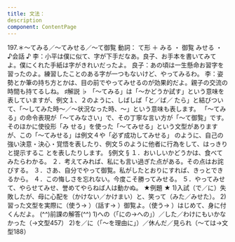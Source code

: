 ```yaml
---
title: 文法：
description
component: ContentPage
---
```



197.＊～てみる／～てみせる／～て御覧
動詞： て形 ＋ みる ・
御覧 みせる ・
♪会話 ♪
李：小平は僕に似て、字が下手だなあ。良子、お手本を書いてみてよ。僕にくれた手紙は字がきれいだったよ。 良子：あの頃は一生懸命お習字を習ったのよ。練習したことのある字が一つもないけど、やってみるわ。
李：姿勢とか筆の持ち方とかは、目の前でやってみせるのが効果的だよ。親子の交流の時間も持てるしね。
♯解説 ♭
「～てみる」は「～かどうか試す」という意味を表していますが、例文１、２のように、しばしば「と／ば／ たら」と結びついて、「～してみた時～／～状況なった時、～」という意味も表します。 「～てみる」の命令表現が「～てみなさい」で、その丁寧な言い方が「～て御覧」です。そのほかに使役形「み せる」を使った「～てみせる」という文型がありますが、この「～てみせる」は例文４や「必ず成功してみせる」 のように、自己の強い決意・決心・覚悟を表したり、例文５のように他者に行為をして、はっきりと提示するこ とを表したりします。
§例文 §
１．おいしいかどうかは、食べてみたらわかる。
２．考えてみれば、私にも言い過ぎた点がある。その点はお詫びする。
３．さあ、自分でやって御覧。私がしたとおりにすれば、きっとできるから。
４．この悔しさを忘れない。今度こそ勝ってみせる。
５．やってみせて、やらせてみせ、誉めてやらねば人は動かぬ。
★例題 ★
1)入試（で／に）失敗したが、母に心配を（かけない／かけまい）と、笑って（みた／みせた）。
2)習った文型を実際に（使う→ ）（話す→ ）御覧よ。（使う→ ）はじめて、身に付くんだよ。
(^^)前課の解答(^^)
1)への（「にの→への」）／した／わけにもいかなかった（→文型457）
2)を／に（「～を理由に」）／休んだ／見られ（～ては→文型188）
